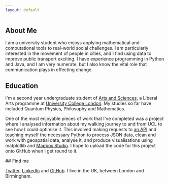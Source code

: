 ```yaml
---
layout: default
---
```


## About Me

I am a university student who enjoys applying mathematical and computational tools to real-world social challenges. I am particularly interested in the movement of people in cities, and I find using data to improve public transport exciting. I have experience programming in Python and Java, and I am very numerate, but I also know the vital role that communication plays in effecting change.

## Education

I'm a second year undergraduate student of [Arts and Sciences](http://www.ucl.ac.uk/basc), a Liberal Arts programme at [University College London](http://www.ucl.ac.uk). My studies so far have included Quantum Physics, Philosophy and Mathematics.

One of the most enjoyable pieces of work that I've completed was a project where I analysed information about my walking journey to and from UCL to see how I could optimise it. This involved making requests to [an API](https://dev.moves-app.com/) and teaching myself the necessary Python to process JSON data, clean and work with geospatial data, analyse it, and produce visualisations using matplotlib and [Mapbox Studio](https://www.mapbox.com/mapbox-studio/). I hope to upload the code for this project onto GitHub when I get round to it.

## Find me

[Twitter](https://twitter.com/keelan_fh), [LinkedIn](https://linkedin.com/in/keelanfh) and [GitHub](https://github.com/keelanfh). I live in the UK, between London and Birmingham.
